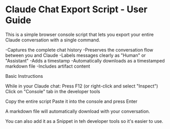 # Claude Chat Export Script - User Guide
This is a simple browser console script that lets you export your entire Claude conversation with a single command. 


-Captures the complete chat history
-Preserves the conversation flow between you and Claude
-Labels messages clearly as "Human" or "Assistant"
-Adds a timestamp
-Automatically downloads as a timestamped markdown file
-Includes artifact content

Basic Instructions

While in your Claude chat:
Press F12 (or right-click and select "Inspect")
Click on "Console" tab in the developer tools


Copy the entire script
Paste it into the console and press Enter

A markdown file will automatically download with your conversation.

You can also add it as a Snippet in teh developer tools so it's easier to use.
